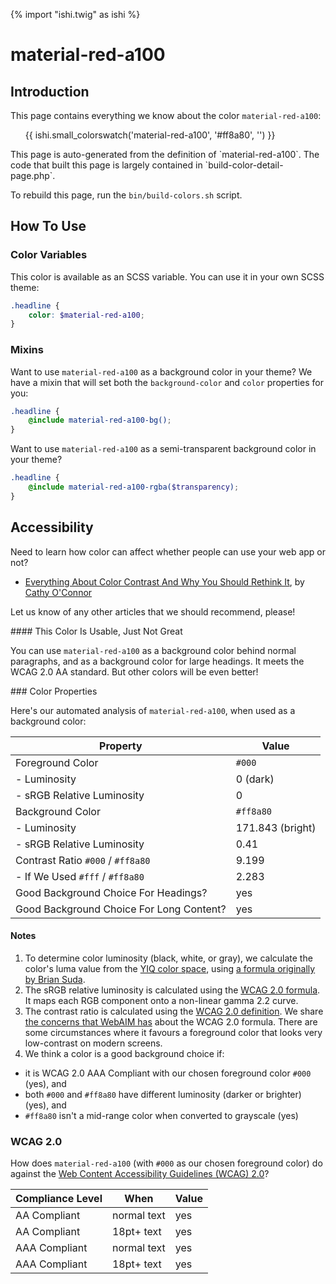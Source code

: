 {% import "ishi.twig" as ishi %}
# material-red-a100

## Introduction

This page contains everything we know about the color `material-red-a100`:

<div class="grid">
    <div class="cell">
        <div class="swatch">
            <ul>
                {{ ishi.small_colorswatch('material-red-a100', '#ff8a80', '') }}
            </ul>
        </div>
    </div>
</div>

<div class="callout attention" markdown="1">
This page is auto-generated from the definition of `material-red-a100`. The code that built this page is largely contained in `build-color-detail-page.php`.

To rebuild this page, run the `bin/build-colors.sh` script.
</div>

## How To Use

### Color Variables

This color is available as an SCSS variable. You can use it in your own SCSS theme:

```scss
.headline {
    color: $material-red-a100;
}
```

### Mixins

Want to use `material-red-a100` as a background color in your theme? We have a mixin that will set both the `background-color` and `color` properties for you:

```scss
.headline {
    @include material-red-a100-bg();
}
```

Want to use `material-red-a100` as a semi-transparent background color in your theme?

```scss
.headline {
    @include material-red-a100-rgba($transparency);
}
```

## Accessibility

Need to learn how color can affect whether people can use your web app or not?

* [Everything About Color Contrast And Why You Should Rethink It](https://www.smashingmagazine.com/2014/10/color-contrast-tips-and-tools-for-accessibility/), by [Cathy O'Connor](http://www.twitter.com/cagocon)

Let us know of any other articles that we should recommend, please!
<div class="callout warning" markdown="1">
#### This Color Is Usable, Just Not Great

You can use `material-red-a100` as a background color behind normal paragraphs, and as a background color for large headings. It meets the WCAG 2.0 AA standard. But other colors will be even better!
</div>
### Color Properties

Here's our automated analysis of `material-red-a100`, when used as a background color:

Property | Value
---------|------
Foreground Color | `#000`
- Luminosity | 0 (dark)
- sRGB Relative Luminosity | 0
Background Color | `#ff8a80`
- Luminosity | 171.843 (bright)
- sRGB Relative Luminosity | 0.41
Contrast Ratio `#000` / `#ff8a80` | 9.199
- If We Used `#fff` / `#ff8a80` | 2.283
Good Background Choice For Headings? | yes
Good Background Choice For Long Content? | yes

#### Notes

1. To determine color luminosity (black, white, or gray), we calculate the color's luma value from the [YIQ color space](https://en.wikipedia.org/wiki/YIQ), using [a formula originally by Brian Suda](https://24ways.org/2010/calculating-color-contrast/).
1. The sRGB relative luminosity is calculated using the [WCAG 2.0 formula](https://www.w3.org/TR/WCAG20/#relativeluminancedef). It maps each RGB component onto a non-linear gamma 2.2 curve.
1. The contrast ratio is calculated using the [WCAG 2.0 definition](https://www.w3.org/TR/2008/REC-WCAG20-20081211/#contrast-ratiodef). We share [the concerns that WebAIM has](http://webaim.org/blog/wcag-2-1-feedback/) about the WCAG 2.0 formula. There are some circumstances where it favours a foreground color that looks very low-contrast on modern screens.
1. We think a color is a good background choice if:
  - it is WCAG 2.0 AAA Compliant with our chosen foreground color `#000` (yes), and
  - both `#000` and `#ff8a80` have different luminosity (darker or brighter) (yes), and
  - `#ff8a80` isn't a mid-range color when converted to grayscale (yes)

### WCAG 2.0

How does `material-red-a100` (with `#000` as our chosen foreground color) do against the [Web Content Accessibility Guidelines (WCAG) 2.0](https://www.w3.org/TR/WCAG20/)?

Compliance Level | When | Value
-----------------|------|------
AA Compliant | normal text | yes
AA Compliant | 18pt+ text | yes
AAA Compliant | normal text | yes
AAA Compliant | 18pt+ text | yes